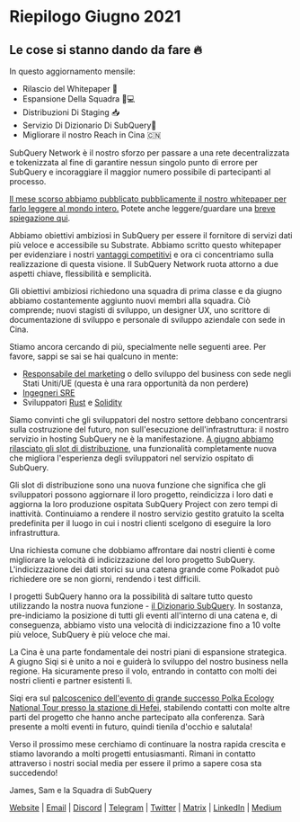 # Riepilogo Giugno 2021

## Le cose si stanno dando da fare 🔥

In questo aggiornamento mensile:

- Rilascio del Whitepaper 🎊
- Espansione Della Squadra 👩💻
- Distribuzioni Di Staging 📥
- Servizio Di Dizionario Di SubQuery📖
- Migliorare il nostro Reach in Cina 🇨🇳

SubQuery Network è il nostro sforzo per passare a una rete decentralizzata e tokenizzata al fine di garantire nessun singolo punto di errore per SubQuery e incoraggiare il maggior numero possibile di partecipanti al processo.

[Il mese scorso abbiamo pubblicato pubblicamente il nostro whitepaper per farlo leggere al mondo intero.](https://static.subquery.network/whitepaper.pdf) Potete anche leggere/guardare una [breve spiegazione qui](../blogs/20210616-SubQuery-Network-In-Summary.md).

Abbiamo obiettivi ambiziosi in SubQuery per essere il fornitore di servizi dati più veloce e accessibile su Substrate. Abbiamo scritto questo whitepaper per evidenziare i nostri [vantaggi competitivi](../blogs/20210616-SubQuery-Network-Our-Goals-and-Competitive-Advantages.md) e ora ci concentriamo sulla realizzazione di questa visione. Il SubQuery Network ruota attorno a due aspetti chiave, flessibilità e semplicità.

Gli obiettivi ambiziosi richiedono una squadra di prima classe e da giugno abbiamo costantemente aggiunto nuovi membri alla squadra. Ciò comprende; nuovi stagisti di sviluppo, un designer UX, uno scrittore di documentazione di sviluppo e personale di sviluppo aziendale con sede in Cina.

Stiamo ancora cercando di più, specialmente nelle seguenti aree. Per favore, sappi se sai se hai qualcuno in mente:

- [Responsabile del marketing](https://angel.co/company/subquery/jobs/1494376-head-of-marketing) o dello sviluppo del business con sede negli Stati Uniti/UE (questa è una rara opportunità da non perdere)
- [Ingegneri SRE](https://angel.co/company/subquery/jobs/1497942-site-reliability-engineer)
- Sviluppatori [Rust](https://angel.co/company/subquery/jobs/1494414-rust-developer) e [Solidity](https://angel.co/company/subquery/jobs/1494435-solidity-developer)

Siamo convinti che gli sviluppatori del nostro settore debbano concentrarsi sulla costruzione del futuro, non sull'esecuzione dell'infrastruttura: il nostro servizio in hosting SubQuery ne è la manifestazione. [A giugno abbiamo rilasciato gli slot di distribuzione](../blogs/20210604-Deployment-Slots-are-here-for-SubQuery-Projects.md), una funzionalità completamente nuova che migliora l'esperienza degli sviluppatori nel servizio ospitato di SubQuery.

Gli slot di distribuzione sono una nuova funzione che significa che gli sviluppatori possono aggiornare il loro progetto, reindicizza i loro dati e aggiorna la loro produzione ospitata SubQuery Project con zero tempi di inattività. Continuiamo a rendere il nostro servizio gestito gratuito la scelta predefinita per il luogo in cui i nostri clienti scelgono di eseguire la loro infrastruttura.

Una richiesta comune che dobbiamo affrontare dai nostri clienti è come migliorare la velocità di indicizzazione del loro progetto SubQuery. L'indicizzazione dei dati storici su una catena grande come Polkadot può richiedere ore se non giorni, rendendo i test difficili.

I progetti SubQuery hanno ora la possibilità di saltare tutto questo utilizzando la nostra nuova funzione - [il Dizionario SubQuery](../blogs/20210630-SubQuery-Just-Got-a-lot-Faster-with-the-Dictionary.md). In sostanza, pre-indiciamo la posizione di tutti gli eventi all'interno di una catena e, di conseguenza, abbiamo visto una velocità di indicizzazione fino a 10 volte più veloce, SubQuery è più veloce che mai.

La Cina è una parte fondamentale dei nostri piani di espansione strategica. A giugno Siqi si è unito a noi e guiderà lo sviluppo del nostro business nella regione. Ha sicuramente preso il volo, entrando in contatto con molti dei nostri clienti e partner esistenti lì.

Siqi era sul [palcoscenico dell'evento di grande successo Polka Ecology National Tour presso la stazione di Hefei](https://twitter.com/SubQueryNetwork/status/1409696588465721348), stabilendo contatti con molte altre parti del progetto che hanno anche partecipato alla conferenza. Sarà presente a molti eventi in futuro, quindi tienila d'occhio e salutala!

Verso il prossimo mese cerchiamo di continuare la nostra rapida crescita e stiamo lavorando a molti progetti entusiasmanti. Rimani in contatto attraverso i nostri social media per essere il primo a sapere cosa sta succedendo!

James, Sam e la Squadra di SubQuery

[Website](https://subquery.network/) | [Email](mailto:hello@subquery.network) | [Discord](https://discord.com/invite/78zg8aBSMG) | [Telegram](https://t.me/subquerynetwork) | [Twitter](https://twitter.com/subquerynetwork) | [Matrix](https://matrix.to/#/#subquery:matrix.org) | [LinkedIn](https://www.linkedin.com/company/subquery) | [Medium](https://subquery.medium.com/)
